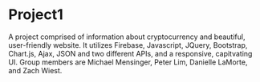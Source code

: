 # Project1
A project comprised of information about cryptocurrency and beautiful, user-friendly website. It utilizes Firebase, Javascript, JQuery, Bootstrap, Chart.js, Ajax, JSON and two different APIs, and a responsive, capitvating UI. Group members are Michael Mensinger, Peter Lim, Danielle LaMorte, and Zach Wiest.
